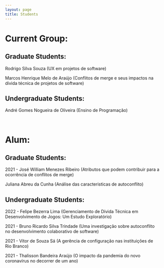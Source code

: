 ```yaml
---
layout: page
title: Students
---
```



<h1>Current Group:</h1>

<h2>Graduate Students:</h2>

<p>Rodrigo Silva Souza (UX em projetos de software)</p>

<p>Marcos Henrique Melo de Araújo (Conflitos de merge e seus impactos na dívida técnica de projetos de software)</p>

<h2>Undergraduate Students:</h2>

<p> André Gomes Nogueira de Oliveira (Ensino de Programação) </p>

<p><br></p>

<h1>Alum:</h1>

<h2>Graduate Students:</h2>

<p>2021 - José William Menezes Ribeiro (Atributos  que  podem  contribuir  para  a ocorrência de conflitos de merge)</p>

<p>Juliana Abreu da Cunha (Análise das caracteristicas de autoconflito)</p>

<h2>Undergraduate Students:</h2>

<p> 2022 - Felipe Bezerra Lima (Gerenciamento de Dívida Técnica em Desenvolvimento de Jogos: Um Estudo Exploratório)</p>

<p>2021 - Bruno Ricardo Silva Trindade (Uma investigação sobre autoconflito no desenvolvimento colaborativo de software)</p>

<p>2021 - Vítor de Souza Sá (A gerência de configuração nas instituições de Rio Branco)</p>

<p>2021 - Thalisson Bandeira Araújo (O impacto da pandemia do novo coronavírus no decorrer de um ano)</p>
